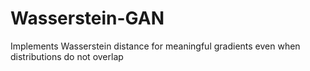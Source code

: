 # Wasserstein-GAN
Implements Wasserstein distance for meaningful gradients even when distributions do not overlap
